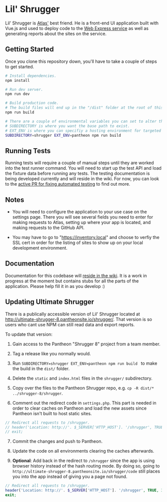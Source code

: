 # Lil' Shrugger

Lil' Shrugger is [Atlas'](https://github.com/CuBoulder/atlas) best friend. He is a front-end UI application built with Vue.js and used to deploy code to the [Web Express service](https://github.com/CuBoulder/express) as well as generating reports about the sites on the service.

## Getting Started

Once you clone this repository down, you'll have to take a couple of steps to get started.

```bash
# Install dependencies. 
npm install

# Run dev server. 
npm run dev

# Build production code.
# The build files will end up in the "/dist" folder at the root of this repository.
npm run build

# There are a couple of environmental variables you can set to alter the build.
# SUBDIRECTORY is where you want the base path to exist.
# EXT_ENV is where you can specifiy a hosting environment for targeted configurations.
SUBDIRECTORY=shrugger EXT_ENV=pantheon npm run build 
```

## Running Tests 

Running tests will require a couple of manual steps until they are worked into the test runner command. You will need to start up the test API and load the fixture data before running any tests. The testing documentation is being developed currently and will reside in the wiki. For now, you can look to the [active PR for fixing automated testing](https://github.com/CuBoulder/lil_shrugger/pull/373/files#diff-c30ff793110b0960f76bb3854af6f5a8R1) to find out more.

## Notes

- You will need to configure the application to your use case on the settings page. There you will see several fields you need to enter for making requests to Atlas, setting up where your app is located, and making requests to the GitHub API.  

- You may have to go to "https://inventory.local" and choose to verfiy the SSL cert in order for the listing of sites to show up on your local development environment. 

## Documentation

Documentation for this codebase will [reside in the wiki](https://github.com/CuBoulder/lil_shrugger/wiki). It is a work in progress at the moment but contains stubs for all the parts of the application. Please help fill it in as you develop :) 

## Updating Ultimate Shrugger

There is a publically accessible version of Lil' Shrugger located at http://ultimate-shrugger-8.pantheonsite.io/shrugger/. That version is so users who cant use NPM can still read data and export reports. 

To update that version:

1. Gain access to the Pantheon "Shrugger 8" project from a team member.

2. Tag a release like you normally would.

3. Run `SUBDIRECTORY=shrugger EXT_ENV=pantheon npm run build ` to make the build in the `dist/` folder.

4. Delete the `static` and `index.html` files in the `shrugger/` subdirectory.

5. Copy over the files to the Pantheon Shrugger repo, e.g. `cp -R dist/* ../shrugger-8/shrugger`.

6. Comment out the redirect code in `settings.php`. This part is needed in order to clear caches on Pantheon and load the new assets since Pantheon isn't built to host static sites.

```php
// Redirect all requests to /shrugger.
// header('Location: http://'. $_SERVER['HTTP_HOST']. '/shrugger', TRUE, 302);
// exit;
```

7. Commit the changes and push to Pantheon.

8. Update the code on all environments clearing the caches afterwards.

9. **Optional**: Add back in the redirect to `/shrugger` since the app is using browser history instead of the hash routing mode. By doing so, going to `http://ultimate-shrugger-8.pantheonsite.io/shrugger/code` still places you into the app instead of giving you a page not found.

```php
// Redirect all requests to /shrugger.
header('Location: http://'. $_SERVER['HTTP_HOST']. '/shrugger', TRUE, 302);
exit;
```

